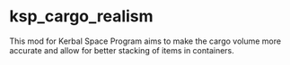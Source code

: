 # ksp_cargo_realism
This mod for Kerbal Space Program aims to make the cargo volume more accurate and allow for better stacking of items in containers.
